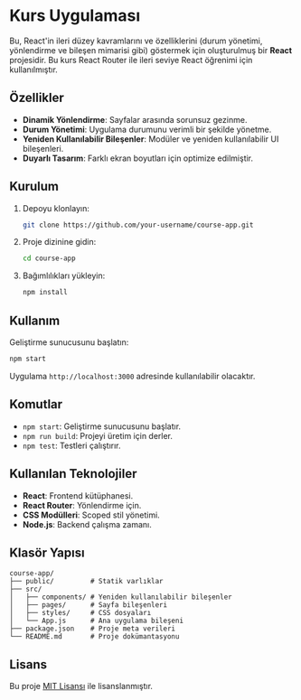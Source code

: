 # Kurs Uygulaması

Bu, React'in ileri düzey kavramlarını ve özelliklerini (durum yönetimi, yönlendirme ve bileşen mimarisi gibi) göstermek için oluşturulmuş bir **React** projesidir. Bu kurs React Router ile ileri seviye React öğrenimi için kullanılmıştır.

## Özellikler

- **Dinamik Yönlendirme**: Sayfalar arasında sorunsuz gezinme.
- **Durum Yönetimi**: Uygulama durumunu verimli bir şekilde yönetme.
- **Yeniden Kullanılabilir Bileşenler**: Modüler ve yeniden kullanılabilir UI bileşenleri.
- **Duyarlı Tasarım**: Farklı ekran boyutları için optimize edilmiştir.

## Kurulum

1. Depoyu klonlayın:
   ```bash
   git clone https://github.com/your-username/course-app.git
   ```
2. Proje dizinine gidin:
   ```bash
   cd course-app
   ```
3. Bağımlılıkları yükleyin:
   ```bash
   npm install
   ```

## Kullanım

Geliştirme sunucusunu başlatın:

```bash
npm start
```

Uygulama `http://localhost:3000` adresinde kullanılabilir olacaktır.

## Komutlar

- `npm start`: Geliştirme sunucusunu başlatır.
- `npm run build`: Projeyi üretim için derler.
- `npm test`: Testleri çalıştırır.

## Kullanılan Teknolojiler

- **React**: Frontend kütüphanesi.
- **React Router**: Yönlendirme için.
- **CSS Modülleri**: Scoped stil yönetimi.
- **Node.js**: Backend çalışma zamanı.

## Klasör Yapısı

```
course-app/
├── public/         # Statik varlıklar
├── src/
│   ├── components/ # Yeniden kullanılabilir bileşenler
│   ├── pages/      # Sayfa bileşenleri
│   ├── styles/     # CSS dosyaları
│   └── App.js      # Ana uygulama bileşeni
├── package.json    # Proje meta verileri
└── README.md       # Proje dokümantasyonu
```

## Lisans

Bu proje [MIT Lisansı](LICENSE) ile lisanslanmıştır.
